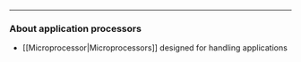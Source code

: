 
---

### About application processors

- [[Microprocessor|Microprocessors]] designed for handling applications